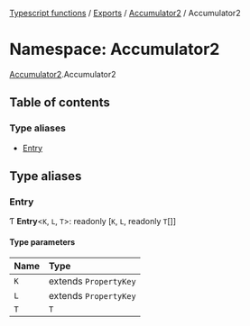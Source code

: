 [Typescript functions](../index.md) / [Exports](../modules.md) / [Accumulator2](Accumulator2.md) / Accumulator2

# Namespace: Accumulator2

[Accumulator2](Accumulator2.md).Accumulator2

## Table of contents

### Type aliases

- [Entry](Accumulator2.Accumulator2-1.md#entry)

## Type aliases

### Entry

Ƭ **Entry**<`K`, `L`, `T`\>: readonly [`K`, `L`, readonly `T`[]]

#### Type parameters

| Name | Type |
| :------ | :------ |
| `K` | extends `PropertyKey` |
| `L` | extends `PropertyKey` |
| `T` | `T` |
